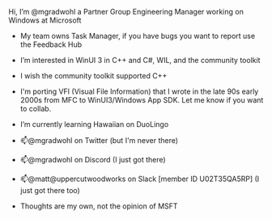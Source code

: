 Hi, I’m @mgradwohl a Partner Group Engineering Manager working on Windows at Microsoft
- My team owns Task Manager, if you have bugs you want to report use the Feedback Hub

- I’m interested in WinUI 3 in C++ and C#, WIL, and the community toolkit
- I wish the community toolkit supported C++
- I'm porting VFI (Visual File Information) that I wrote in the late 90s early 2000s from MFC to WinUI3/Windows App SDK. Let me know if you want to collab.

- I’m currently learning Hawaiian on DuoLingo
- 📫@mgradwohl on Twitter (but I'm never there)
- 📫@mgradwohl on Discord (I just got there)
- 📫@matt@uppercutwoodworks on Slack [member ID U02T35QA5RP] (I just got there too)

- Thoughts are my own, not the opinion of MSFT

<!---
mgradwohl/mgradwohl is a ✨ special ✨ repository because its `README.md` (this file) appears on your GitHub profile.
You can click the Preview link to take a look at your changes.
--->
